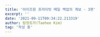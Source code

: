 ```yaml
---
title: '아이즈원 프라이빗 메일 백업의 계보 - 3편'
excerpt: ''
date: '2021-09-11T09:34:22.213319'
author: 탐정토끼(Taehee Kim)
tag: '작성 중'
---
```



